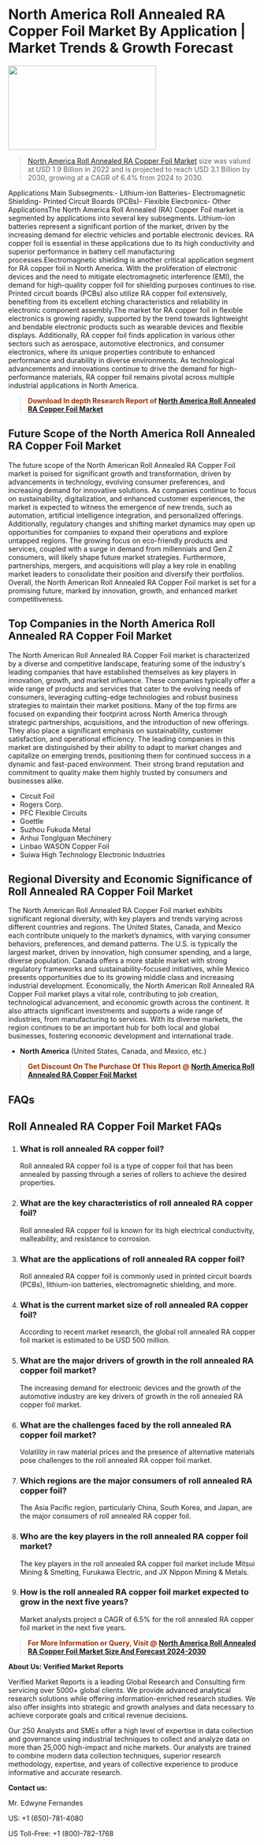 <p><h1>North America Roll Annealed RA Copper Foil Market By Application | Market Trends & Growth Forecast</h1><p><img class="aligncenter size-medium wp-image-105565" src="https://ffe5etoiles.com/wp-content/uploads/2025/01/MST7-300x171.png" alt="" width="300" height="171" /></p><blockquote><p><a href="https://www.verifiedmarketreports.com/download-sample/?rid=606848&utm_source=Github-NA&utm_medium=389" target="_blank">North America Roll Annealed RA Copper Foil Market</a> size was valued at USD 1.9 Billion in 2022 and is projected to reach USD 3.1 Billion by 2030, growing at a CAGR of 6.4% from 2024 to 2030.</p></blockquote>Applications Main Subsegments:- Lithium-ion Batteries- Electromagnetic Shielding- Printed Circuit Boards (PCBs)- Flexible Electronics- Other ApplicationsThe North America Roll Annealed (RA) Copper Foil market is segmented by applications into several key subsegments. Lithium-ion batteries represent a significant portion of the market, driven by the increasing demand for electric vehicles and portable electronic devices. RA copper foil is essential in these applications due to its high conductivity and superior performance in battery cell manufacturing processes.Electromagnetic shielding is another critical application segment for RA copper foil in North America. With the proliferation of electronic devices and the need to mitigate electromagnetic interference (EMI), the demand for high-quality copper foil for shielding purposes continues to rise. Printed circuit boards (PCBs) also utilize RA copper foil extensively, benefiting from its excellent etching characteristics and reliability in electronic component assembly.The market for RA copper foil in flexible electronics is growing rapidly, supported by the trend towards lightweight and bendable electronic products such as wearable devices and flexible displays. Additionally, RA copper foil finds application in various other sectors such as aerospace, automotive electronics, and consumer electronics, where its unique properties contribute to enhanced performance and durability in diverse environments. As technological advancements and innovations continue to drive the demand for high-performance materials, RA copper foil remains pivotal across multiple industrial applications in North America.</p><blockquote><p><span style="color: #993300;"><strong>Download In depth Research Report of <a href="https://www.verifiedmarketreports.com/download-sample/?rid=606848&utm_source=Github-NA&utm_medium=389">North America Roll Annealed RA Copper Foil Market</a></strong></span></p></blockquote><h2>Future Scope of the North America Roll Annealed RA Copper Foil Market</h2><p>The future scope of the North American Roll Annealed RA Copper Foil market is poised for significant growth and transformation, driven by advancements in technology, evolving consumer preferences, and increasing demand for innovative solutions. As companies continue to focus on sustainability, digitalization, and enhanced customer experiences, the market is expected to witness the emergence of new trends, such as automation, artificial intelligence integration, and personalized offerings. Additionally, regulatory changes and shifting market dynamics may open up opportunities for companies to expand their operations and explore untapped regions. The growing focus on eco-friendly products and services, coupled with a surge in demand from millennials and Gen Z consumers, will likely shape future market strategies. Furthermore, partnerships, mergers, and acquisitions will play a key role in enabling market leaders to consolidate their position and diversify their portfolios. Overall, the North American Roll Annealed RA Copper Foil market is set for a promising future, marked by innovation, growth, and enhanced market competitiveness.</p><h2>Top Companies in the North America Roll Annealed RA Copper Foil Market</h2><p>The North American Roll Annealed RA Copper Foil market is characterized by a diverse and competitive landscape, featuring some of the industry's leading companies that have established themselves as key players in innovation, growth, and market influence. These companies typically offer a wide range of products and services that cater to the evolving needs of consumers, leveraging cutting-edge technologies and robust business strategies to maintain their market positions. Many of the top firms are focused on expanding their footprint across North America through strategic partnerships, acquisitions, and the introduction of new offerings. They also place a significant emphasis on sustainability, customer satisfaction, and operational efficiency. The leading companies in this market are distinguished by their ability to adapt to market changes and capitalize on emerging trends, positioning them for continued success in a dynamic and fast-paced environment. Their strong brand reputation and commitment to quality make them highly trusted by consumers and businesses alike.</p><p><ul><li>Circuit Foil </li><li> Rogers Corp. </li><li> PFC Flexible Circuits </li><li> Goettle </li><li> Suzhou Fukuda Metal </li><li> Anhui Tonglguan Mechinery </li><li> Linbao WASON Copper Foil </li><li> Suiwa High Technology Electronic Industries</li></ul></p><h2>Regional Diversity and Economic Significance of Roll Annealed RA Copper Foil Market</h2><p>The North American Roll Annealed RA Copper Foil market exhibits significant regional diversity, with key players and trends varying across different countries and regions. The United States, Canada, and Mexico each contribute uniquely to the market’s dynamics, with varying consumer behaviors, preferences, and demand patterns. The U.S. is typically the largest market, driven by innovation, high consumer spending, and a large, diverse population. Canada offers a more stable market with strong regulatory frameworks and sustainability-focused initiatives, while Mexico presents opportunities due to its growing middle class and increasing industrial development. Economically, the North American Roll Annealed RA Copper Foil market plays a vital role, contributing to job creation, technological advancement, and economic growth across the continent. It also attracts significant investments and supports a wide range of industries, from manufacturing to services. With its diverse markets, the region continues to be an important hub for both local and global businesses, fostering economic development and international trade.</p><ul> <li><strong>North America</strong> (United States, Canada, and Mexico, etc.)</li></ul><blockquote><p><span style="color: #993300;"><strong>Get Discount On The Purchase Of This Report @ <a href="https://www.verifiedmarketreports.com/ask-for-discount/?rid=606848&utm_source=Github-NA&utm_medium=389">North America Roll Annealed RA Copper Foil Market</a></strong></span></p></blockquote><h2>FAQs</h2><p><h2>Roll Annealed RA Copper Foil Market FAQs</h1><ol> <li> <h3>What is roll annealed RA copper foil?</div><div></h3> <p>Roll annealed RA copper foil is a type of copper foil that has been annealed by passing through a series of rollers to achieve the desired properties.</p> </li> <li> <h3>What are the key characteristics of roll annealed RA copper foil?</div><div></h3> <p>Roll annealed RA copper foil is known for its high electrical conductivity, malleability, and resistance to corrosion.</p> </li> <li> <h3>What are the applications of roll annealed RA copper foil?</div><div></h3> <p>Roll annealed RA copper foil is commonly used in printed circuit boards (PCBs), lithium-ion batteries, electromagnetic shielding, and more.</p> </li> <li> <h3>What is the current market size of roll annealed RA copper foil?</div><div></h3> <p>According to recent market research, the global roll annealed RA copper foil market is estimated to be USD 500 million.</p> </li> <li> <h3>What are the major drivers of growth in the roll annealed RA copper foil market?</div><div></h3> <p>The increasing demand for electronic devices and the growth of the automotive industry are key drivers of growth in the roll annealed RA copper foil market.</p> </li> <li> <h3>What are the challenges faced by the roll annealed RA copper foil market?</div><div></h3> <p>Volatility in raw material prices and the presence of alternative materials pose challenges to the roll annealed RA copper foil market.</p> </li> <li> <h3>Which regions are the major consumers of roll annealed RA copper foil?</div><div></h3> <p>The Asia Pacific region, particularly China, South Korea, and Japan, are the major consumers of roll annealed RA copper foil.</p> </li> <li> <h3>Who are the key players in the roll annealed RA copper foil market?</div><div></h3> <p>The key players in the roll annealed RA copper foil market include Mitsui Mining & Smelting, Furukawa Electric, and JX Nippon Mining & Metals.</p> </li> <li> <h3>How is the roll annealed RA copper foil market expected to grow in the next five years?</div><div></h3> <p>Market analysts project a CAGR of 6.5% for the roll annealed RA copper foil market in the next five years.</p> </li></ol></body></html></p><blockquote><p><span style="color: #993300;"><strong>For More Information or Query, Visit @ <a href="https://www.verifiedmarketreports.com/product/roll-annealed-ra-copper-foil-market/">North America Roll Annealed RA Copper Foil Market Size And Forecast 2024-2030</a></strong></span></p></blockquote><p><strong>About Us: Verified Market Reports</strong></p><p>Verified Market Reports is a leading Global Research and Consulting firm servicing over 5000+ global clients. We provide advanced analytical research solutions while offering information-enriched research studies. We also offer insights into strategic and growth analyses and data necessary to achieve corporate goals and critical revenue decisions.</p><p>Our 250 Analysts and SMEs offer a high level of expertise in data collection and governance using industrial techniques to collect and analyze data on more than 25,000 high-impact and niche markets. Our analysts are trained to combine modern data collection techniques, superior research methodology, expertise, and years of collective experience to produce informative and accurate research.</p><p><strong>Contact us:</strong></p><p>Mr. Edwyne Fernandes</p><p>US: +1 (650)-781-4080</p><p>US Toll-Free: +1 (800)-782-1768</p>
